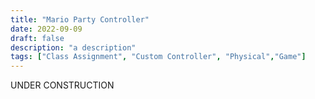 ```yaml
---
title: "Mario Party Controller"
date: 2022-09-09
draft: false
description: "a description"
tags: ["Class Assignment", "Custom Controller", "Physical","Game"]
---
```

UNDER CONSTRUCTION